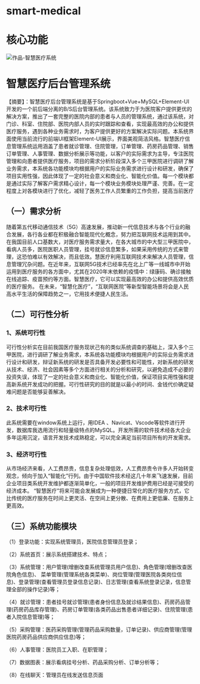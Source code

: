 # smart-medical

# 核心功能
![作品-智慧医疗系统](https://user-images.githubusercontent.com/65069676/130262290-d0011fd2-69b3-4886-b5de-4319eb6e8035.jpg)


# 智慧医疗后台管理系统

【摘要】：智慧医疗后台管理系统是基于Springboot+Vue+MySQL+Element-UI开发的一个前后端分离的B/S后台管理系统。该系统致力于为医院客户提供更优的解决方案，推出了一套完整的医院内部的患者与人员的管理系统，通过该系统，对门诊、科室、住院部、医院内部人员的实时跟踪和查看，实现最高效的办公和提供医疗服务，遇到各种业务需求时，为客户提供更好的方案解决实际问题。本系统界面使用当前流行的前端UI框架Element-UI展示，界面美观简洁风格。智慧医疗信息管理系统运用涵盖了患者就诊管理、住院管理，订单管理、药房药品管理、销售订单管理、人事管理、数据分析展示等功能，以客户的实际需求为主导，专注医院管理和向患者提供医疗服务，项目的需求分析阶段深入多个三甲医院进行调研了解业务需求，本系统各功能模块均根据用户的实际业务需求进行设计和研发，确保了项目实用性强，因此体现了一定的社会意义和商业化、智能化价值。每一个模块都是通过实际了解客户需求精心设计，每一个模块业务模块处理严谨、完善。在一定程度上对各模块进行了优化，减轻了医务工作人员繁重的工作负担，提高当前医疗

## （一）需求分析
随着第五代移动通信技术（5G）高速发展，推动新一代信息技术与各个行业的融合发展，各行各业都在积极融合智能现代化概念，努力把互联网技术运用到其中。在我国目前人口基数大，对医疗服务需求量大，在各大城市的中大型三甲医院中，看病人员多，医院医职人员管理，挂号就诊信息繁多，如果采用传统的方式来管理，这恐怕难以有效解决，而且低效。慧医疗利用互联网技术来解决人员管理，信息管理冗杂问题。在近年来，互联网5G技术已经率先在北上广等一线城市中开始运用到医疗服务的各方面中，尤其在2020年末依赖的疫情中：绿康码、确诊接触在线追踪、疫苗预约等方面。智慧医疗，它可以实现最高效的办公和提供高效优质的医疗服务。 在未来，“智慧化医疗”，“互联网医院”等新型智能场景将会是人民高水平生活的保障趋势之一，它用技术便捷人民生活。 

## （二）可行性分析

### 1、系统可行性
可行性分析实在目前我国医疗服务现状己有的类似系统调查的基础上，深入多个三甲医院，进行调研了解业务需求，本系统各功能模块均根据用户的实际业务需求进行设计和研发，辩证新系统的研发是否具备开发必要性和可能性，对新系统的研发从技术、经济、社会因素等多个方面进行相关的分析和研究，以避免造成不必要的投资失误，体现了一定的社会意义和商业化、智能化价值，保证项目实用性强和提高新系统开发成功的把握。可行性研究的目的就是以最小的时间、金钱代价确定疑难问题是否能够妥善解决。

### 2、技术可行性
此系统需要在window系统上运行，用IDEA 、Navicat、Vscode等软件进行开发，数据库我选用流行和轻量级特点的MySQL。开发所需的软件技术经各大企业多年运用沉淀，语言开发技术成熟稳定，可以完全满足当前项目所有的开发需求。

### 3、经济可行性
从市场经济来看，人工费昂贵，信息复杂处理低效，人工费昂贵令许多人开始转变观念，倾向于加入“智能化”行列。由于中国软件技术经这几十年来飞速发展，目前企业项目类系统开发维护都逐渐简单化，一般的项目开发维护费用已经是可接受的经济成本。 
“智慧医疗”将来可能会发展成为一种便捷日常化的医疗服务方式，它比传统的医疗服务在时间上更灵活、在空间上更分散、在费用上更低廉、在服务上更高效。
   
## （三）系统功能模块
（1）登录功能：实现系统管理员，医院信息管理员登录；

（2）系统首页：展示系统搭建技术、特点；

（3）系统管理：用户管理(增删改查系统管理员用户信息)、角色管理(增删改查医院角色信息)、  菜单管理(管理系统各类菜单)、岗位管理(管理医院各类岗位信息)、登录管理(查看管理员登录信息记录)、日志管理(查看系统登录记录，信息管理全部的操作记录)等；

（4）就诊管理：患者挂号就诊管理(患者身份信息及就诊结果信息)、药房药品管理(药房药品库存管理)、药房订单管理(各类药品出售患者详细记录)、住院管理(患者入院信息管理)等；

（5）采购管理：医药采购管理(管理药品采购数量，订单记录)、供应商管理(管理医院药房药品供应商供应信息)等；

（6）人事管理：医院员工入职、在职管理；

（7）数据图表：展示看病挂号分析、药品采购分析、订单分析等；

（8）在线聊天：管理员在线发送信息页面
